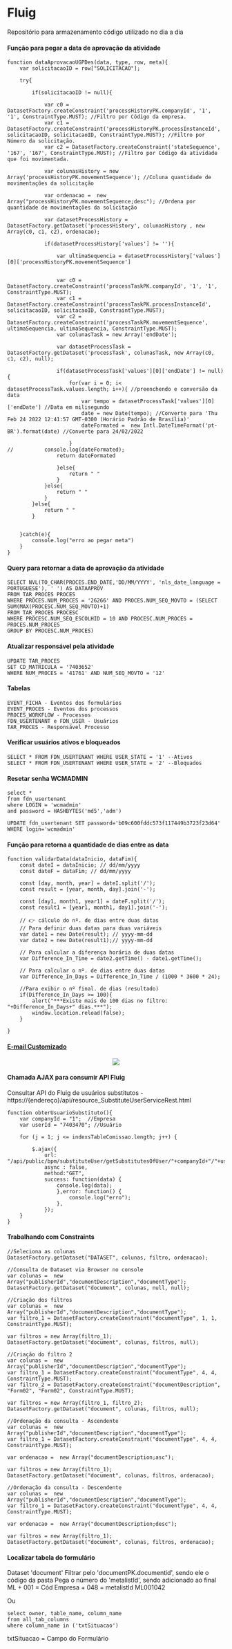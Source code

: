 # Fluig
Repositório para armazenamento código utilizado no dia a dia

<h4>Função para pegar a data de aprovação da atividade</h4>

```
function dataAprovacaoUGPDes(data, type, row, meta){
	var solicitacaoID = row["SOLICITACAO"];
	
	try{
		
		if(solicitacaoID != null){

			var c0 = DatasetFactory.createConstraint('processHistoryPK.companyId', '1', '1', ConstraintType.MUST); //Filtro por Código da empresa.
			var c1 = DatasetFactory.createConstraint('processHistoryPK.processInstanceId', solicitacaoID, solicitacaoID, ConstraintType.MUST); //Filtro por Número da solicitação.
			var c2 = DatasetFactory.createConstraint('stateSequence', '167', '167', ConstraintType.MUST); //Filtro por Código da atividade que foi movimentada.

			var colunasHistory = new Array('processHistoryPK.movementSequence'); //Coluna quantidade de movimentações da solicitação

			var ordenacao =  new Array("processHistoryPK.movementSequence;desc"); //Ordena por quantidade de movimentações da solicitação

			var datasetProcessHistory = DatasetFactory.getDataset('processHistory', colunasHistory , new Array(c0, c1, c2), ordenacao);
			
			if(datasetProcessHistory['values'] != ''){
				
				var ultimaSequencia = datasetProcessHistory['values'][0]['processHistoryPK.movementSequence']
	
	
				var c0 = DatasetFactory.createConstraint('processTaskPK.companyId', '1', '1', ConstraintType.MUST);
				var c1 = DatasetFactory.createConstraint('processTaskPK.processInstanceId', solicitacaoID, solicitacaoID, ConstraintType.MUST);
				var c2 = DatasetFactory.createConstraint('processTaskPK.movementSequence', ultimaSequencia, ultimaSequencia, ConstraintType.MUST);
				var colunasTask = new Array('endDate');
	
				var datasetProcessTask = DatasetFactory.getDataset('processTask', colunasTask, new Array(c0, c1, c2), null);
				
				if(datasetProcessTask['values'][0]['endDate'] != null){
				    for(var i = 0; i< datasetProcessTask.values.length; i++){ //preenchendo e conversão da data
				    	var tempo = datasetProcessTask['values'][0]['endDate'] //Data em milisegundo
				    	date = new Date(tempo); //Converte para 'Thu Feb 24 2022 12:41:57 GMT-0300 (Horário Padrão de Brasília)'
				    	dateFormated =  new Intl.DateTimeFormat('pt-BR').format(date) //Converte para 24/02/2022
				    	
					}
//			console.log(dateFormated);
				return dateFormated
			    
				}else{
					return " "
				}
			}else{
				return " "
			}
		}else{
			return " "
		}
		

	}catch(e){
		console.log("erro ao pegar meta")
	}
}
```

<h4>Query para retornar a data de aprovação da atividade</h4>

```
SELECT NVL(TO_CHAR(PROCES.END_DATE,'DD/MM/YYYY', 'nls_date_language = PORTUGUESE'), ' ') AS DATAAPROV
FROM TAR_PROCES PROCES 
WHERE PROCES.NUM_PROCES = '26266' AND PROCES.NUM_SEQ_MOVTO = (SELECT SUM(MAX(PROCESC.NUM_SEQ_MOVTO)+1) 
FROM TAR_PROCES PROCESC 
WHERE PROCESC.NUM_SEQ_ESCOLHID = 10 AND PROCESC.NUM_PROCES = PROCES.NUM_PROCES 
GROUP BY PROCESC.NUM_PROCES)
```

<h4>Atualizar responsável pela atividade</h4>

```
UPDATE TAR_PROCES
SET CD_MATRICULA = '7403652' 
WHERE NUM_PROCES = '41761' AND NUM_SEQ_MOVTO = '12'
```

<h4>Tabelas</h4>

```
EVENT_FICHA - Eventos dos formulários
EVENT_PROCES - Eventos dos processos
PROCES_WORKFLOW - Processos 
FDN_USERTENANT e FDN_USER - Usuários
TAR_PROCES - Responsável Processo
```

<h4>Verificar usuários ativos e bloqueados</h4>

```
SELECT * FROM FDN_USERTENANT WHERE USER_STATE = '1' --Ativos
SELECT * FROM FDN_USERTENANT WHERE USER_STATE = '2' --Bloquados
```

<h4>Resetar senha WCMADMIN</h4>

```
select *  
from fdn_usertenant  
where LOGIN = 'wcmadmin' 
and password = HASHBYTES('md5','adm')

UPDATE fdn_usertenant SET password='b09c600fddc573f117449b3723f23d64' WHERE login='wcmadmin'
```

<h4>Função para retorna a quantidade de dias entre as data</h4>

```       
function validarData(dataInicio, dataFim){
	const dateI = dataInicio; // dd/mm/yyyy
	const dateF = dataFim; // dd/mm/yyyy

	const [day, month, year] = dateI.split('/');
	const result = [year, month, day].join('-');
	
	const [day1, month1, year1] = dateF.split('/');
	const result1 = [year1, month1, day1].join('-');
	
	// 👉️ cálculo do nº. de dias entre duas datas  
	// Para definir duas datas para duas variáveis
	var date1 = new Date(result); // yyyy-mm-dd
	var date2 = new Date(result1);// yyyy-mm-dd
	  
	// Para calcular a diferença horária de duas datas
	var Difference_In_Time = date2.getTime() - date1.getTime();
	  
	// Para calcular o nº. de dias entre duas datas
	var Difference_In_Days = Difference_In_Time / (1000 * 3600 * 24);
	  
	//Para exibir o nº final. de dias (resultado)
	if(Difference_In_Days >= 100){
		alert("***Existe mais de 100 dias no filtro: "+Difference_In_Days+" dias.***");
		window.location.reload(false);
	}
	
}
```

<a href="https://github.com/PatrickCavalcant/Fluig/tree/main/E-mail%20Customizado"><h4>E-mail Customizado</h4></a>
<p align="center">
    <img src="E-mail Customizado/email.png">
</p>

<h4>Chamada AJAX para consumir API Fluig</h4>
 Consultar API do Fluig de usuários substitutos - https://{endereço}/api/resource_SubstituteUserServiceRest.html
 
```
function obterUsuarioSubstituto(){
	var companyId = "1";  //Empresa
	var userId = "7403470"; //Usuário
	
	for (j = 1; j <= indexsTableComissao.length; j++) {	
		
		$.ajax({
			url: "/api/public/bpm/substituteUser/getSubstitutesOfUser/"+companyId+"/"+userId,		
			async : false,
			method:"GET",
			success: function(data) {
				console.log(data); 
				},error: function() {
					console.log("erro");  
				},
			});
	}
}
```

<h4>Trabalhando com Constraints</h4>

```
//Seleciona as colunas 
DatasetFactory.getDataset("DATASET", colunas, filtro, ordenacao);

//Consulta de Dataset via Browser no console 
var colunas =  new Array("publisherId","documentDescription","documentType"); 
DatasetFactory.getDataset("document", colunas, null, null);

//Criação dos filtros 
var colunas =  new Array("publisherId","documentDescription","documentType"); 
var filtro_1 = DatasetFactory.createConstraint("documentType", 1, 1, ConstraintType.MUST);

var filtros = new Array(filtro_1); 
DatasetFactory.getDataset("document", colunas, filtros, null);

//Criação do filtro 2 
var colunas =  new Array("publisherId","documentDescription","documentType"); 
var filtro_1 = DatasetFactory.createConstraint("documentType", 4, 4, ConstraintType.MUST); 
var filtro_2 = DatasetFactory.createConstraint("documentDescription", "Form02", "Form02", ConstraintType.MUST);

var filtros = new Array(filtro_1, filtro_2);
DatasetFactory.getDataset("document", colunas, filtros, null);

//Ordenação da consulta - Ascendente 
var colunas =  new Array("publisherId","documentDescription","documentType"); 
var filtro_1 = DatasetFactory.createConstraint("documentType", 4, 4, ConstraintType.MUST);

var ordenacao =  new Array("documentDescription;asc");

var filtros = new Array(filtro_1); 
DatasetFactory.getDataset("document", colunas, filtros, ordenacao);

//Ordenação da consulta - Descendente 
var colunas =  new Array("publisherId","documentDescription","documentType"); 
var filtro_1 = DatasetFactory.createConstraint("documentType", 4, 4, ConstraintType.MUST);

var ordenacao =  new Array("documentDescription;desc");

var filtros = new Array(filtro_1); 
DatasetFactory.getDataset("document", colunas, filtros, ordenacao);
```


<h4>Localizar tabela do formulário</h4>
Dataset 'document' 
Filtrar pelo 'documentPK.documentid', sendo ele o código da pasta
Pega o número do 'metalistId', sendo adicionado ao final
ML + 001 = Cód Empresa + 048 = metalistId
ML001042

Ou 

```
select owner, table_name, column_name 
from all_tab_columns 
where column_name in ('txtSituacao')

```
txtSituacao = Campo do Formulário
